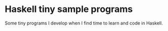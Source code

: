 # Haskell tiny sample programs

Some tiny programs I develop when I find time to learn and code in Haskell.
